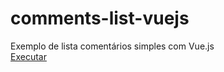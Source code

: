 # comments-list-vuejs
Exemplo de lista comentários simples com Vue.js
<br>
<a href="https://wellysonvie.github.io/comments-list-vuejs/index.html" target="_blank">Executar</a>
